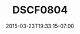---
title: DSCF0804
date: 2015-03-23T19:33:15-07:00
draft: false
location: Washington
img_url: https://d17enza3bfujl8.cloudfront.net/DSCF0804.jpg
original_fn: ""
tags:
- Cle Elum, WA
- Lauren

---